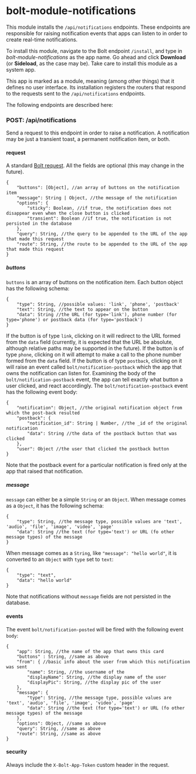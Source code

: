 # bolt-module-notifications

This module installs the `/api/notifications` endpoints. These endpoints are responsible for raising notification events that apps can listen to in order to create real-time notifications.

To install this module, navigate to the Bolt endpoint `/install`, and type in _bolt-module-notifications_ as the app name. Go ahead and click **Download** \(or **Sideload**, as the case may be\). Take care to install this module as a system app.

This app is marked as a module, meaning \(among other things\) that it defines no user interface. Its installation registers the routers that respond to the requests sent to the `/api/notifications` endpoints.

The following endpoints are described here:

### POST: /api/notifications

Send a request to this endpoint in order to raise a notification. A notification may be just a transient toast, a permanent notification item, or both.

#### request

A standard [Bolt request](bolt-request.md). All the fields are optional \(this may change in the future\).

```
{
    "buttons": [Object], //an array of buttons on the notification item
    "message": String | Object, //the message of the notification
    "options": {
        "sticky": Boolean, //if true, the notification does not disappear even when the close button is clicked
        "transient": Boolean //if true, the notification is not persisted in the database
    },
    "query": String, //the query to be appended to the URL of the app that made this request
    "route": String, //the route to be appended to the URL of the app that made this request
}
```

##### buttons

`buttons` is an array of buttons on the notification item. Each button object has the following schema:

```
{
    "type": String, //possible values: 'link', 'phone', 'postback'
    "text": String, //the text to appear on the button
    "data": String //the URL (for type='link'), phone number (for type='phone') or postback data (for type='postback')
}
```

If the button is of type `link`, clicking on it will redirect to the URL formed from the `data` field \(currently, it is expected that the URL be absolute, although relative paths may be supported in the future\). If the button is of type `phone`, clicking on it will attempt to make a call to the phone number formed from the `data` field. If the button is of type `postback`, clicking on it will raise an event called `bolt/notification-postback` which the app that owns the notification can listen for. Examining the body of the `bolt/notification-postback` event, the app can tell exactly what button a user clicked, and react accordingly. The `bolt/notification-postback` event has the following event body:

```
{
    "notification": Object, //the original notification object from which the post-back resulted
    "postback": {
        "notification_id": String | Number, //the _id of the original notification
        "data": String //the data of the postback button that was clicked
    },
    "user": Object //the user that clicked the postback button
}
```

Note that the postback event for a particular notification is fired only at the app that raised that notification.

##### message

`message` can either be a simple `String` or an `Object`. When message comes as a `Object`, it has the following schema:

```
{
    "type": String, //the message type, possible values are 'text', 'audio', 'file', 'image', 'video', 'page'
    "data": String //the text (for type='text') or URL (fo other message types) of the message
}
```

When message comes as a `String`, like `"message": "hello world"`, it is converted to an `Object` with `type` set to `text`:

```
{
    "type": "text",
    "data": "hello world"
}
```

Note that notifications without `message` fields are not persisted in the database.

#### events

The event `bolt/notification-posted` will be fired with the following event `body`:

```
{
    "app": String, //the name of the app that owns this card
    "buttons" : String, //same as above
    "from": { //basic info about the user from which this notification was sent
        "name": String, //the username of the 
        "displayName": String, //the display name of the user
        "displayPic": String, //the display pic of the user
    },
    "message": {
        "type": String, //the message type, possible values are 'text', 'audio', 'file', 'image', 'video', 'page'
        "data": String //the text (for type='text') or URL (fo other message types) of the message
    },
    "options": Object, //same as above
    "query": String, //same as above
    "route": String, //same as above
}
```

#### security

Always include the `X-Bolt-App-Token` custom header in the request.

